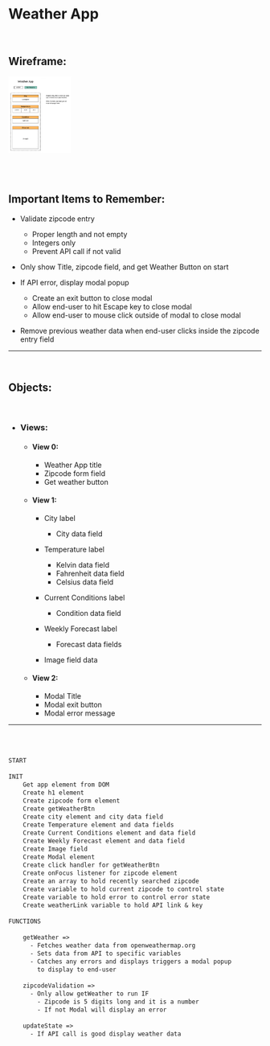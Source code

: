 # **Weather App**

<br/>

## **Wireframe**:

<img src = './img/weather.png' alt = 'Weather Wireframe' width = '125' />

<br/><br/>

## **Important Items to Remember**:

  - Validate zipcode entry
    - Proper length and not empty
    - Integers only
    - Prevent API call if not valid

  - Only show Title, zipcode field, and get Weather Button on start

  - If API error, display modal popup
    - Create an exit button to close modal
    - Allow end-user to hit Escape key to close modal
    - Allow end-user to mouse click outside of modal to close modal

  - Remove previous weather data when end-user clicks inside the zipcode entry field
<hr>
<br/>

## **Objects**:
<br/>

  - ### **Views**:

    - #### **View 0**:
      - Weather App title
      - Zipcode form field
      - Get weather button

    - #### **View 1**:
      - City label
        - City data field

      - Temperature label
        - Kelvin data field
        - Fahrenheit data field
        - Celsius data field

      - Current Conditions label
        - Condition data field

      - Weekly Forecast label
        - Forecast data fields

      - Image field data

    - #### **View 2**:
      - Modal Title 
      - Modal exit button
      - Modal error message
<hr>

<br/><br/>

```
START

INIT
    Get app element from DOM
    Create h1 element
    Create zipcode form element
    Create getWeatherBtn
    Create city element and city data field
    Create Temperature element and data fields
    Create Current Conditions element and data field
    Create Weekly Forecast element and data field
    Create Image field
    Create Modal element
    Create click handler for getWeatherBtn
    Create onFocus listener for zipcode element
    Create an array to hold recently searched zipcode
    Create variable to hold current zipcode to control state
    Create variable to hold error to control error state
    Create weatherLink variable to hold API link & key

FUNCTIONS

    getWeather =>
      - Fetches weather data from openweathermap.org
      - Sets data from API to specific variables
      - Catches any errors and displays triggers a modal popup 
        to display to end-user

    zipcodeValidation =>
      - Only allow getWeather to run IF
        - Zipcode is 5 digits long and it is a number
        - If not Modal will display an error

    updateState =>
      - If API call is good display weather data



